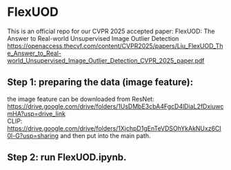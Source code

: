 # FlexUOD
This is an official repo for our CVPR 2025 accepted paper: FlexUOD: The Answer to Real-world Unsupervised Image Outlier Detection https://openaccess.thecvf.com/content/CVPR2025/papers/Liu_FlexUOD_The_Answer_to_Real-world_Unsupervised_Image_Outlier_Detection_CVPR_2025_paper.pdf

## Step 1: preparing the data (image feature): 
the image feature can be downloaded from
ResNet: https://drive.google.com/drive/folders/1UsDMbE3cbA4FgcD4lDiaL2fDxiuwcmHA?usp=drive_link \
CLIP: https://drive.google.com/drive/folders/1XjchpD1gEnTeVDSOhYkAkNUxz6CI0l-G?usp=sharing
and then put into the main path.

## Step 2: run FlexUOD.ipynb.
